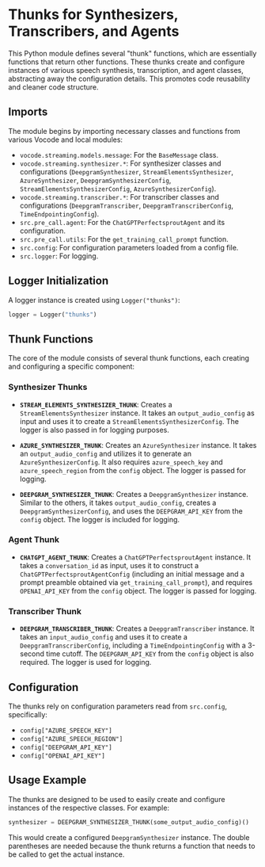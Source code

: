 # Thunks for Synthesizers, Transcribers, and Agents

This Python module defines several "thunk" functions, which are essentially functions that return other functions.  These thunks create and configure instances of various speech synthesis, transcription, and agent classes, abstracting away the configuration details.  This promotes code reusability and cleaner code structure.


## Imports

The module begins by importing necessary classes and functions from various Vocode and local modules:

* `vocode.streaming.models.message`:  For the `BaseMessage` class.
* `vocode.streaming.synthesizer.*`: For synthesizer classes and configurations (`DeepgramSynthesizer`, `StreamElementsSynthesizer`, `AzureSynthesizer`, `DeepgramSynthesizerConfig`, `StreamElementsSynthesizerConfig`, `AzureSynthesizerConfig`).
* `vocode.streaming.transcriber.*`: For transcriber classes and configurations (`DeepgramTranscriber`, `DeepgramTranscriberConfig`, `TimeEndpointingConfig`).
* `src.pre_call.agent`: For the `ChatGPTPerfectsproutAgent` and its configuration.
* `src.pre_call.utils`: For the `get_training_call_prompt` function.
* `src.config`: For configuration parameters loaded from a config file.
* `src.logger`: For logging.


## Logger Initialization

A logger instance is created using `Logger("thunks")`:

```python
logger = Logger("thunks")
```


## Thunk Functions

The core of the module consists of several thunk functions, each creating and configuring a specific component:

### Synthesizer Thunks

* **`STREAM_ELEMENTS_SYNTHESIZER_THUNK`**: Creates a `StreamElementsSynthesizer` instance.  It takes an `output_audio_config` as input and uses it to create a `StreamElementsSynthesizerConfig`. The logger is also passed in for logging purposes.

* **`AZURE_SYNTHESIZER_THUNK`**: Creates an `AzureSynthesizer` instance. It takes an `output_audio_config` and utilizes it to generate an `AzureSynthesizerConfig`. It also requires `azure_speech_key` and `azure_speech_region` from the `config` object.  The logger is passed for logging.

* **`DEEPGRAM_SYNTHESIZER_THUNK`**: Creates a `DeepgramSynthesizer` instance. Similar to the others, it takes `output_audio_config`, creates a `DeepgramSynthesizerConfig`, and uses the `DEEPGRAM_API_KEY` from the `config` object. The logger is included for logging.


### Agent Thunk

* **`CHATGPT_AGENT_THUNK`**: Creates a `ChatGPTPerfectsproutAgent` instance.  It takes a `conversation_id` as input, uses it to construct a `ChatGPTPerfectsproutAgentConfig` (including an initial message and a prompt preamble obtained via `get_training_call_prompt`), and requires `OPENAI_API_KEY` from the `config` object.  The logger is passed for logging.


### Transcriber Thunk

* **`DEEPGRAM_TRANSCRIBER_THUNK`**: Creates a `DeepgramTranscriber` instance. It takes an `input_audio_config` and uses it to create a `DeepgramTranscriberConfig`, including a `TimeEndpointingConfig` with a 3-second time cutoff. The `DEEPGRAM_API_KEY` from the `config` object is also required.  The logger is used for logging.


## Configuration

The thunks rely on configuration parameters read from `src.config`, specifically:

* `config["AZURE_SPEECH_KEY"]`
* `config["AZURE_SPEECH_REGION"]`
* `config["DEEPGRAM_API_KEY"]`
* `config["OPENAI_API_KEY"]`


## Usage Example

The thunks are designed to be used to easily create and configure instances of the respective classes.  For example:

```python
synthesizer = DEEPGRAM_SYNTHESIZER_THUNK(some_output_audio_config)()
```

This would create a configured `DeepgramSynthesizer` instance.  The double parentheses are needed because the thunk returns a function that needs to be called to get the actual instance.
